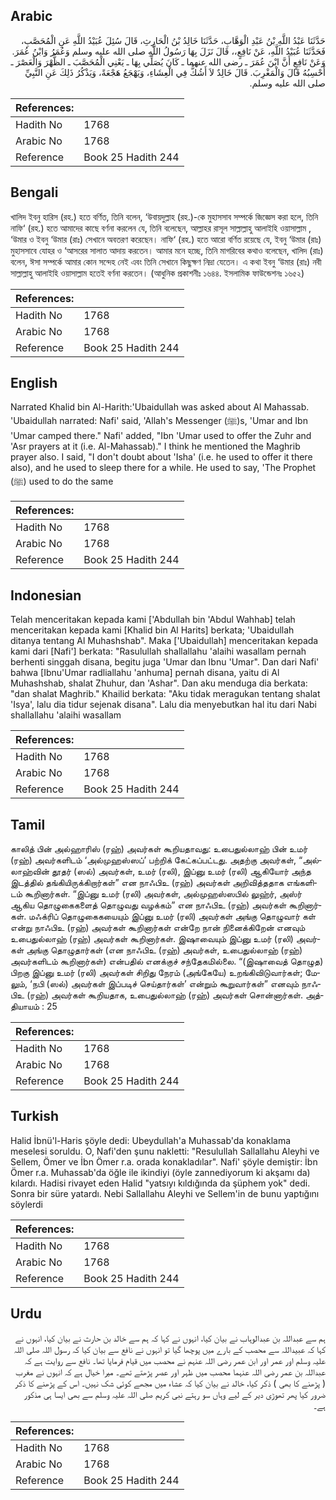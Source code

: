 ## Arabic


<div dir="rtl" lang="ar" style={{fontSize:'larger',backgroundColor:'#f8f9fa',padding:20}}>
حَدَّثَنَا عَبْدُ اللَّهِ بْنُ عَبْدِ الْوَهَّابِ، حَدَّثَنَا خَالِدُ بْنُ الْحَارِثِ، قَالَ سُئِلَ عُبَيْدُ اللَّهِ عَنِ الْمُحَصَّبِ، فَحَدَّثَنَا عُبَيْدُ اللَّهِ، عَنْ نَافِعٍ،، قَالَ نَزَلَ بِهَا رَسُولُ اللَّهِ صلى الله عليه وسلم وَعُمَرُ وَابْنُ عُمَرَ‏.‏ وَعَنْ نَافِعٍ أَنَّ ابْنَ عُمَرَ ـ رضى الله عنهما ـ كَانَ يُصَلِّي بِهَا ـ يَعْنِي الْمُحَصَّبَ ـ الظُّهْرَ وَالْعَصْرَ ـ أَحْسِبُهُ قَالَ وَالْمَغْرِبَ‏.‏ قَالَ خَالِدٌ لاَ أَشُكُّ فِي الْعِشَاءِ، وَيَهْجَعُ هَجْعَةً، وَيَذْكُرُ ذَلِكَ عَنِ النَّبِيِّ صلى الله عليه وسلم‏.‏
</div>
<div style={{backgroundColor:'#f8f9fa',padding:20, marginBottom: 10}}><table> <thead> <tr> <th>References:</th> <th></th> </tr> </thead> <tbody><tr><td>Hadith No</td><td>1768</td></tr><tr><td>Arabic No</td><td>1768</td></tr><tr><td>Reference</td><td>Book 25 Hadith 244</td></tr></tbody></table></div>

## Bengali


<div dir="ltr" lang="bn" style={{fontSize:'larger',backgroundColor:'#f8f9fa',padding:20}}>
খালিদ ইবনু হারিস (রহ.) হতে বর্ণিত, তিনি বলেন, ‘উবায়দুল্লাহ (রহ.)-কে মুহাসসাব সম্পর্কে জিজ্ঞেস করা হলে, তিনি নাফি‘ (রহ.) হতে আমাদের কাছে বর্ণনা করলেন যে, তিনি বলেছেন, আল্লাহর রাসূল সাল্লাল্লাহু আলাইহি ওয়াসাল্লাম , ‘উমার ও ইবনু ‘উমার (রাঃ) সেখানে অবতরণ করেছেন। নাফি‘ (রহ.) হতে আরো বর্ণিত রয়েছে যে, ইবনু ‘উমার (রাঃ) মুহাসসাবে যোহর ও ‘আসরের সালাত আদায় করতেন। আমার মনে হচ্ছে, তিনি মাগরিবের কথাও বলেছেন, খালিদ (রাঃ) বলেন, ঈসা সম্পর্কে আমার কোন সন্দেহ নেই এবং তিনি সেখানে কিছুক্ষণ নিদ্রা যেতেন। এ কথা ইবনু ‘উমার (রাঃ) নবী সাল্লাল্লাহু আলাইহি ওয়াসাল্লাম হতেই বর্ণনা করতেন। (আধুনিক প্রকাশনীঃ ১৬৪৪. ইসলামিক ফাউন্ডেশনঃ ১৬৫২)
</div>
<div style={{backgroundColor:'#f8f9fa',padding:20, marginBottom: 10}}><table> <thead> <tr> <th>References:</th> <th></th> </tr> </thead> <tbody><tr><td>Hadith No</td><td>1768</td></tr><tr><td>Arabic No</td><td>1768</td></tr><tr><td>Reference</td><td>Book 25 Hadith 244</td></tr></tbody></table></div>

## English


<div dir="ltr" lang="en" style={{fontSize:'larger',backgroundColor:'#f8f9fa',padding:20}}>
Narrated Khalid bin Al-Harith:'Ubaidullah was asked about Al Mahassab. 'Ubaidullah narrated: Nafi' said, 'Allah's Messenger (ﷺ)s, 'Umar and Ibn 'Umar camped there." Nafi' added, "Ibn 'Umar used to offer the Zuhr and 'Asr prayers at it (i.e. Al-Mahassab)." I think he mentioned the Maghrib prayer also. I said, "I don't doubt about 'Isha' (i.e. he used to offer it there also), and he used to sleep there for a while. He used to say, 'The Prophet (ﷺ) used to do the same
</div>
<div style={{backgroundColor:'#f8f9fa',padding:20, marginBottom: 10}}><table> <thead> <tr> <th>References:</th> <th></th> </tr> </thead> <tbody><tr><td>Hadith No</td><td>1768</td></tr><tr><td>Arabic No</td><td>1768</td></tr><tr><td>Reference</td><td>Book 25 Hadith 244</td></tr></tbody></table></div>

## Indonesian


<div dir="ltr" lang="id" style={{fontSize:'larger',backgroundColor:'#f8f9fa',padding:20}}>
Telah menceritakan kepada kami ['Abdullah bin 'Abdul Wahhab] telah menceritakan kepada kami [Khalid bin Al Harits] berkata; 'Ubaidullah ditanya tentang Al Muhashshab". Maka ['Ubaidullah] menceritakan kepada kami dari [Nafi'] berkata: "Rasulullah shallallahu 'alaihi wasallam pernah berhenti singgah disana, begitu juga 'Umar dan Ibnu 'Umar". Dan dari Nafi' bahwa [Ibnu'Umar radliallahu 'anhuma] pernah disana, yaitu di Al Muhashshab, shalat Zhuhur, dan 'Ashar". Dan aku menduga dia berkata: "dan shalat Maghrib." Khailid berkata: "Aku tidak meragukan tentang shalat 'Isya', lalu dia tidur sejenak disana". Lalu dia menyebutkan hal itu dari Nabi shallallahu 'alaihi wasallam
</div>
<div style={{backgroundColor:'#f8f9fa',padding:20, marginBottom: 10}}><table> <thead> <tr> <th>References:</th> <th></th> </tr> </thead> <tbody><tr><td>Hadith No</td><td>1768</td></tr><tr><td>Arabic No</td><td>1768</td></tr><tr><td>Reference</td><td>Book 25 Hadith 244</td></tr></tbody></table></div>

## Tamil


<div dir="ltr" lang="ta" style={{fontSize:'larger',backgroundColor:'#f8f9fa',padding:20}}>
காலித் பின் அல்ஹாரிஸ் (ரஹ்) அவர்கள் கூறியதாவது: உபைதுல்லாஹ் பின் உமர் (ரஹ்) அவர்களிடம் ‘அல்முஹஸ்ஸப்’ பற்றிக் கேட்கப்பட்டது. அதற்கு அவர்கள், “அல்லாஹ்வின் தூதர் (ஸல்) அவர்கள், உமர் (ரலி), இப்னு உமர் (ரலி) ஆகியோர் அந்த இடத்தில் தங்கியிருக்கிறார்கள்” என நாஃபிஉ (ரஹ்) அவர்கள் அறிவித்ததாக எங்களிடம் கூறினார்கள். “இப்னு உமர் (ரலி) அவர்கள், அல்முஹஸ்ஸபில் லுஹ்ர், அஸ்ர் ஆகிய தொழுகைகளைத் தொழுவது வழக்கம்” என நாஃபிஉ (ரஹ்) அவர்கள் கூறினார்கள். மஃக்ரிப் தொழுகைகயையும் இப்னு உமர் (ரலி) அவர்கள் அங்கு தொழுவார் கள் என்று நாஃபிஉ (ரஹ்) அவர்கள் கூறினார்கள் என்றே நான் நினைக்கிறேன் எனவும் உபைதுல்லாஹ் (ரஹ்) அவர்கள் கூறினார்கள். இஷாவையும் இப்னு உமர் (ரலி) அவர்கள் அங்கு தொழுதார்கள் (என நாஃபிஉ (ரஹ்) அவர்கள், உபைதுல்லாஹ் (ரஹ்) அவர்களிடம் கூறினார்கள்) என்பதில் எனக்குச் சந்தேகமில்லை. “(இஷாவைத் தொழுத) பிறகு இப்னு உமர் (ரலி) அவர்கள் சிறிது நேரம் (அங்கேயே) உறங்கிவிடுவார்கள்; மேலும், ‘நபி (ஸல்) அவர்கள் இப்படிச் செய்தார்கள்’ என்றும் கூறுவார்கள்” எனவும் நாஃபிஉ (ரஹ்) அவர்கள் கூறியதாக, உபைதுல்லாஹ் (ரஹ்) அவர்கள் சொன்னார்கள். அத்தியாயம் : 25
</div>
<div style={{backgroundColor:'#f8f9fa',padding:20, marginBottom: 10}}><table> <thead> <tr> <th>References:</th> <th></th> </tr> </thead> <tbody><tr><td>Hadith No</td><td>1768</td></tr><tr><td>Arabic No</td><td>1768</td></tr><tr><td>Reference</td><td>Book 25 Hadith 244</td></tr></tbody></table></div>

## Turkish


<div dir="ltr" lang="tr" style={{fontSize:'larger',backgroundColor:'#f8f9fa',padding:20}}>
Halid İbnü'l-Haris şöyle dedi: Ubeydullah'a Muhassab'da konaklama meselesi soruldu. O, Nafi'den şunu nakletti: "Resulullah Sallallahu Aleyhi ve Sellem, Ömer ve İbn Ömer r.a. orada konakladılar". Nafi' şöyle demiştir: İbn Ömer r.a. Muhassab'da öğle ile ikindiyi (öy­le zannediyorum ki akşamı da) kılardı. Hadisi rivayet eden Halid "yatsıyı kıldığında da şüphem yok" dedi. Sonra bir süre yatardı. Nebi Sallallahu Aleyhi ve Sellem'in de bunu yaptığını söylerdi
</div>
<div style={{backgroundColor:'#f8f9fa',padding:20, marginBottom: 10}}><table> <thead> <tr> <th>References:</th> <th></th> </tr> </thead> <tbody><tr><td>Hadith No</td><td>1768</td></tr><tr><td>Arabic No</td><td>1768</td></tr><tr><td>Reference</td><td>Book 25 Hadith 244</td></tr></tbody></table></div>

## Urdu


<div dir="rtl" lang="ur" style={{fontSize:'larger',backgroundColor:'#f8f9fa',padding:20}}>
ہم سے عبداللہ بن عبدالوہاب نے بیان کیا، انہوں نے کہا کہ ہم سے خالد بن حارث نے بیان کیا، انہوں نے کہا کہ عبیداللہ سے محصب کے بارے میں پوچھا گیا تو انہوں نے نافع سے بیان کیا کہ رسول اللہ صلی اللہ علیہ وسلم اور عمر اور ابن عمر رضی اللہ عنہم نے محصب میں قیام فرمایا تھا۔ نافع سے روایت ہے کہ عبداللہ بن عمر رضی اللہ عنہما محصب میں ظہر اور عصر پڑھتے تھے۔ میرا خیال ہے کہ انہوں نے مغرب ( پڑھنے کا بھی ) ذکر کیا، خالد نے بیان کیا کہ عشاء میں مجھے کوئی شک نہیں۔ اس کے پڑھنے کا ذکر ضرور کیا پھر تھوڑی دیر کے لیے وہاں سو رہتے نبی کریم صلی اللہ علیہ وسلم سے بھی ایسا ہی مذکور ہے۔
</div>
<div style={{backgroundColor:'#f8f9fa',padding:20, marginBottom: 10}}><table> <thead> <tr> <th>References:</th> <th></th> </tr> </thead> <tbody><tr><td>Hadith No</td><td>1768</td></tr><tr><td>Arabic No</td><td>1768</td></tr><tr><td>Reference</td><td>Book 25 Hadith 244</td></tr></tbody></table></div>